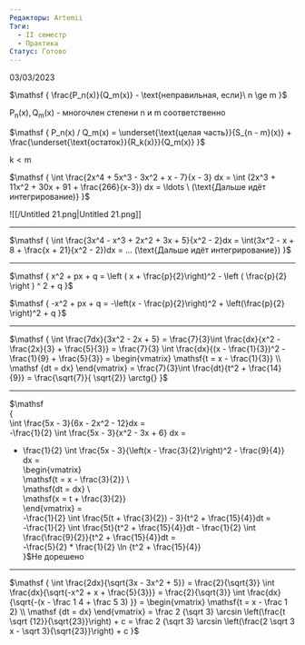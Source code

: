 ```yaml
---
Редакторы: Artemii
Тэги:
  - II семестр
  - Практика
Статус: Готово
---
```

03/03/2023

$\mathsf  
{  
\frac{P_n(x)}{Q_m(x)} - \text{неправильная, если}\ n \ge m  
}$

$\mathsf  
{  
P_n(x), Q_m(x)  
}$ - многочлен степени n и m соответственно

  

$\mathsf  
{  
P_n(x) / Q_m(x) = \underset{\text{целая часть}}{S_{n - m}(x)} + \frac{\underset{\text{остаток}}{R_k(x)}}{Q_m(x)}  
}$

$\mathsf  
{  
k < m  
}$

  

$\mathsf  
{  
\int \frac{2x^4 + 5x^3 - 3x^2 + x - 7}{x - 3} dx =  
\int (2x^3 + 11x^2 + 30x + 91 + \frac{266}{x-3}) dx = \ldots \ (\text{Дальше идёт интегрирование)}  
}$

![[/Untitled 21.png|Untitled 21.png]]

  

---

  

$\mathsf  
{  
\int \frac{3x^4 - x^3 + 2x^2 + 3x + 5}{x^2 - 2}dx = \int(3x^2 - x + 8 + \frac{x + 21}{x^2 - 2})dx = ... (\text{Дальше идёт интегрирование})  
}$

  

---

  

$\mathsf  
{  
x^2 + px + q = \left ( x + \frac{p}{2}\right)^2 - \left ( \frac{p}{2} \right ) ^ 2 + q  
}$

$\mathsf  
{  
-x^2 + px + q = -\left(x - \frac{p}{2}\right)^2 + \left(\frac{p}{2} \right)^2 + q  
}$

  

---

  

$\mathsf  
{  
\int \frac{7dx}{3x^2 - 2x + 5} =  
\frac{7}{3}\int \frac{dx}{x^2 - \frac{2x}{3} + \frac{5}{3}} =  
\frac{7}{3} \int \frac{dx}{(x - \frac{1}{3})^2 - \frac{1}{9} + \frac{5}{3}} =  
\begin{vmatrix}  
\mathsf{t = x - \frac{1}{3}} \\  
\mathsf {dt = dx}  
\end{vmatrix} =  
\frac{7}{3}\int \frac{dt}{t^2 + \frac{14}{9}} =  
\frac{\sqrt{7}}{ \sqrt{2}} \arctg{}  
}$

  

---

  

$\mathsf  
{  
\int \frac{5x - 3}{6x - 2x^2 - 12}dx =  
-\frac{1}{2} \int \frac{5x - 3}{x^2 - 3x + 6} dx =  
- \frac{1}{2} \int \frac{5x - 3}{\left(x - \frac{3}{2}\right)^2 - \frac{9}{4}} dx =  
\begin{vmatrix}  
\mathsf{t = x - \frac{3}{2}} \\  
\mathsf{dt = dx} \\  
\mathsf{x = t + \frac{3}{2}}  
\end{vmatrix} =  
-\frac{1}{2} \int \frac{5(t + \frac{3}{2}) - 3}{t^2 + \frac{15}{4}}dt =  
-\frac{1}{2} \int \frac{5t}{t^2 + \frac{15}{4}}dt - \frac{1}{2} \int \frac{\frac{9}{2}}{t^2 + \frac{15}{4}}dt =  
-\frac{5}{2} * \frac{1}{2} \ln {t^2 + \frac{15}{4}}  
}$Не дорешено

---

  

$\mathsf  
{  
\int \frac{2dx}{\sqrt{3x - 3x^2 + 5}} =  
\frac{2}{\sqrt{3}} \int \frac{dx}{\sqrt{-x^2 + x + \frac{5}{3}}} =  
\frac{2}{\sqrt{3}} \int \frac{dx}{\sqrt{-(x - \frac 1 4 + \frac 5 3) }} =  
\begin{vmatrix}  
\mathsf{t = x - \frac 1 2} \\  
\mathsf {dt = dx}  
\end{vmatrix} =  
\frac 2 {\sqrt 3} \arcsin \left(\frac{t \sqrt {12}}{\sqrt{23}}\right) + c =  
\frac 2 {\sqrt 3} \arcsin \left(\frac{2 \sqrt 3 x - \sqrt 3}{\sqrt{23}}\right) + c  
}$
